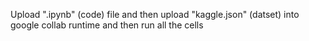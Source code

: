Upload ".ipynb" (code) file and then upload "kaggle.json" (datset) into google collab runtime and then run all the cells 
